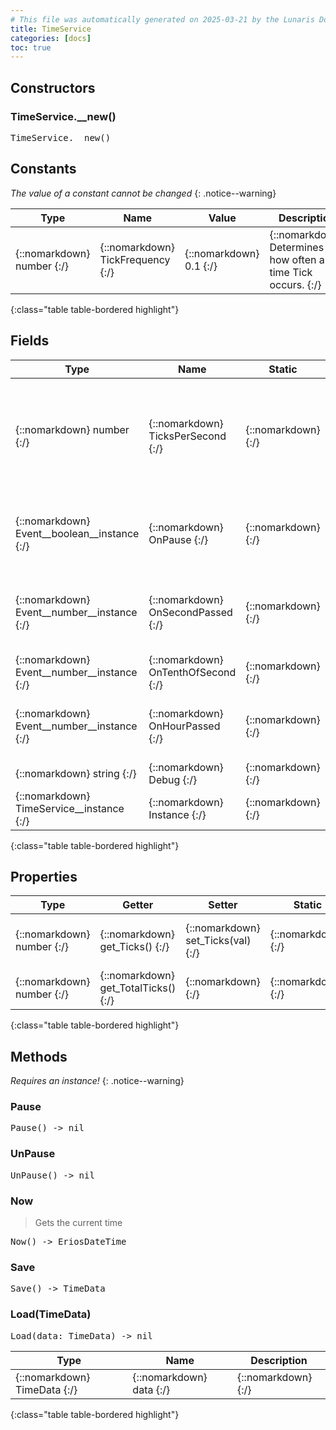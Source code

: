 ```yaml
---
# This file was automatically generated on 2025-03-21 by the Lunaris Documentation Generator
title: TimeService
categories: [docs]
toc: true
---
```

            


## Constructors
### TimeService.__new()
<div class ="highlighter-rouge">
<div class ="highlight">
<pre class ="highlight">
<span class='nf'>TimeService.__new</span>()
</pre>
</div>
</div>

## Constants
*The value of a constant cannot be changed*
{: .notice--warning}

| Type | Name | Value | Description
| --- | --- | --- | --- |
| {::nomarkdown} <span class='kt'>number</span> {:/} | {::nomarkdown} <span class='o'>TickFrequency</span> {:/} | {::nomarkdown} <span class='m'>0.1</span> {:/} | {::nomarkdown} <span class='c'>Determines how often a time Tick occurs.</span> {:/} |
{:class="table table-bordered highlight"}

## Fields

| Type | Name | Static | Default | Description |
| --- | --- | --- | --- | --- |
| {::nomarkdown} <span class='kt'>number</span> {:/} | {::nomarkdown} <span class='o'>TicksPerSecond</span> {:/} | {::nomarkdown}   {:/} | {::nomarkdown}  {:/} | {::nomarkdown} <span class='c'>Determines how many ticks a second requires. Increasing or decreasing this value will speed-up/slow-down time</span> {:/} |
| {::nomarkdown} <span class='kt'>Event__boolean__instance</span> {:/} | {::nomarkdown} <span class='o'>OnPause</span> {:/} | {::nomarkdown}   {:/} | {::nomarkdown}  {:/} | {::nomarkdown} <span class='c'>Invoked whenever the game is paused/unpaused</span> {:/} |
| {::nomarkdown} <span class='kt'>Event__number__instance</span> {:/} | {::nomarkdown} <span class='o'>OnSecondPassed</span> {:/} | {::nomarkdown}   {:/} | {::nomarkdown}  {:/} | {::nomarkdown} <span class='c'>OnSecondPassed is called whenever a second has passed</span> {:/} |
| {::nomarkdown} <span class='kt'>Event__number__instance</span> {:/} | {::nomarkdown} <span class='o'>OnTenthOfSecond</span> {:/} | {::nomarkdown}   {:/} | {::nomarkdown}  {:/} | {::nomarkdown} <span class='c'>Invoked every 0.1s</span> {:/} |
| {::nomarkdown} <span class='kt'>Event__number__instance</span> {:/} | {::nomarkdown} <span class='o'>OnHourPassed</span> {:/} | {::nomarkdown}   {:/} | {::nomarkdown}  {:/} | {::nomarkdown} <span class='c'>OnHourPassed is called whenever an hour has passed</span> {:/} |
| {::nomarkdown} <span class='kt'>string</span> {:/} | {::nomarkdown} <span class='o'>Debug</span> {:/} | {::nomarkdown}   {:/} | {::nomarkdown}  {:/} | {::nomarkdown} <span class='c'></span> {:/} |
| {::nomarkdown} <span class='kt'>TimeService__instance</span> {:/} | {::nomarkdown} <span class='o'>Instance</span> {:/} | {::nomarkdown} <i class ='fas fa-check'></i>  {:/} | {::nomarkdown} <Node#139284449845> {:/} | {::nomarkdown} <span class='c'></span> {:/} |
{:class="table table-bordered highlight"}

## Properties

| Type | Getter | Setter | Static | Default | Description |
| --- | --- | --- | --- | --- | --- |
| {::nomarkdown} <span class='kt'>number</span> {:/} | {::nomarkdown} <span class='nf'>get_Ticks</span>() {:/} | {::nomarkdown} <span class='nf'>set_Ticks</span>(<span class='o'>val</span>) {:/} | {::nomarkdown}   {:/} | {::nomarkdown}  {:/} | {::nomarkdown} <span class='c'>0.1s is the equivalent to a single tick</span> {:/} |
| {::nomarkdown} <span class='kt'>number</span> {:/} | {::nomarkdown} <span class='nf'>get_TotalTicks</span>() {:/} | {::nomarkdown} <i class ='fas fa-times'></i> {:/} | {::nomarkdown}   {:/} | {::nomarkdown}  {:/} | {::nomarkdown} <span class='c'></span> {:/} |
{:class="table table-bordered highlight"}

## Methods
*Requires an instance!*
{: .notice--warning}

### Pause
<div class ="highlighter-rouge">
<div class ="highlight">
<pre class ="highlight">
<span class='nf'>Pause</span>() -> <span class='kt'>nil</span>
</pre>
</div>
</div>

### UnPause
<div class ="highlighter-rouge">
<div class ="highlight">
<pre class ="highlight">
<span class='nf'>UnPause</span>() -> <span class='kt'>nil</span>
</pre>
</div>
</div>

### Now
> Gets the current time
<div class ="highlighter-rouge">
<div class ="highlight">
<pre class ="highlight">
<span class='nf'>Now</span>() -> <span class='kt'>EriosDateTime</span>
</pre>
</div>
</div>

### Save
<div class ="highlighter-rouge">
<div class ="highlight">
<pre class ="highlight">
<span class='nf'>Save</span>() -> <span class='kt'>TimeData</span>
</pre>
</div>
</div>

### Load(TimeData)
<div class ="highlighter-rouge">
<div class ="highlight">
<pre class ="highlight">
<span class='nf'>Load</span>(<span class='o'>data</span>: <span class='kt'>TimeData</span>) -> <span class='kt'>nil</span>
</pre>
</div>
</div>

| Type | Name | Description
| --- | --- | --- |
| {::nomarkdown} <span class='kt'>TimeData</span> {:/} | {::nomarkdown} <span class='o'>data</span> {:/} | {::nomarkdown} <span class='c'></span> {:/} |
{:class="table table-bordered highlight"}

